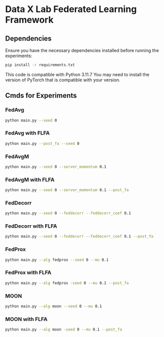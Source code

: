 # Data X Lab Federated Learning Framework

## Dependencies
Ensure you have the necessary dependencies installed before running the experiments:
```bash
pip install -r requirements.txt
```
This code is compatible with Python 3.11.7
You may need to install the version of PyTorch that is compatible with your version.

## Cmds for Experiments

### FedAvg
```bash
python main.py --seed 0
```
### FedAvg with FLFA
```bash
python main.py --post_fa --seed 0
```

### FedAvgM
```bash
python main.py --seed 0 --server_momentum 0.1
```
### FedAvgM with FLFA
```bash
python main.py --seed 0 --server_momentum 0.1 --post_fa
```

### FedDecorr
```bash
python main.py --seed 0 --feddecorr --feddecorr_coef 0.1
```
### FedDecorr with FLFA
```bash
python main.py --seed 0 --feddecorr --feddecorr_coef 0.1 --post_fa
```

### FedProx
```bash
python main.py --alg fedprox --seed 0 --mu 0.1
```
### FedProx with FLFA
```bash
python main.py --alg fedprox -seed 0 --mu 0.1 --post_fa
```

### MOON
```bash
python main.py --alg moon --seed 0 --mu 0.1
```
### MOON with FLFA
```bash
python main.py --alg moon -seed 0 --mu 0.1 --post_fa
```
